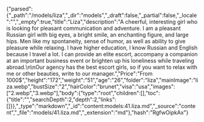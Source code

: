 {"parsed":{"_path":"/models/liza","_dir":"models","_draft":false,"_partial":false,"_locale":"","_empty":true,"title":"Liza","description":"A cheerful, interesting girl who is looking for pleasant communication and adventure. I am a pleasant Russian girl with big eyes, a bright smile, an enchanting figure, and large hips. Men like my spontaneity, sense of humor, as well as ability to give pleasure while relaxing. I have higher education, I know Russian and English because I travel a lot. I can provide an elite escort, accompany a companion at an important business event or brighten up his loneliness while traveling abroad.\n\nOur agency has the best escort girls, so if you want to relax with me or other beauties, write to our manager.","Price":"From 1000$","height":"172","weight":"51","age":"26","folder":"liza","mainImage":"liza.webp","bustSize":"2","hairColor":"brunet","visa":"usa","images":["2.webp","3.webp"],"body":{"type":"root","children":[],"toc":{"title":"","searchDepth":2,"depth":2,"links":[]}},"_type":"markdown","_id":"content:models:41.liza.md","_source":"content","_file":"models/41.liza.md","_extension":"md"},"hash":"RgfwOipkAx"}